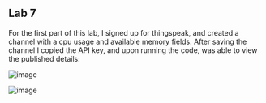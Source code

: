 ## Lab 7

<p>For the first part of this lab, I signed up for thingspeak, and created a channel with a cpu usage and available memory fields. 
  After saving the channel I copied the API key, and upon running the code, was able to view the published details: </p>

  ![image](https://github.com/cromero2/Design6/assets/98184880/0f4bd96e-40b4-441e-84a0-5aa252086c40)

  ![image](https://github.com/cromero2/Design6/assets/98184880/cb98e73d-17ff-4039-ad14-f5fd4c2620a5)

